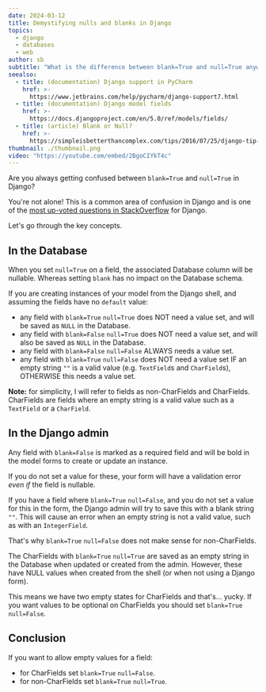 ```yaml
---
date: 2024-03-12
title: Demystifying nulls and blanks in Django
topics:
  - django
  - databases
  - web
author: sb
subtitle: "What is the difference between blank=True and null=True anyway?"
seealso:
  - title: (documentation) Django support in PyCharm
    href: >-
      https://www.jetbrains.com/help/pycharm/django-support7.html
  - title: (documentation) Django model fields
    href: >-
      https://docs.djangoproject.com/en/5.0/ref/models/fields/
  - title: (article) Blank or Null?
    href: >-
      https://simpleisbetterthancomplex.com/tips/2016/07/25/django-tip-8-blank-or-null.html
thumbnail: ./thumbnail.png
video: "https://youtube.com/embed/2BgoCIYkT4c"
---
```


Are you always getting confused between `blank=True` and `null=True` in Django?

You're not alone! This is a common area of confusion in Django and is one of the [most up-voted questions in StackOverflow](https://stackoverflow.com/questions/8609192/what-is-the-difference-between-null-true-and-blank-true-in-django) for Django.

Let's go through the key concepts.

## In the Database

When you set `null=True` on a field, the associated Database column will be nullable.
Whereas setting `blank` has no impact on the Database schema.

If you are creating instances of your model from the Django shell, and assuming the fields have no `default` value:

- any field with `blank=True` `null=True` does NOT need a value set, and will be saved as `NULL` in the Database.
- any field with `blank=False` `null=True` does NOT need a value set, and will also be saved as `NULL` in the Database.
- any field with `blank=False` `null=False` ALWAYS needs a value set.
- any field with `blank=True` `null=False` does NOT need a value set IF an empty string `""` is a valid value (e.g. `TextField`s and `CharField`s), OTHERWISE this needs a value set.

**Note:** for simplicity, I will refer to fields as non-CharFields and CharFields. CharFields are fields where an empty string is a valid value such as a `TextField` or a `CharField`.

## In the Django admin

Any field with `blank=False` is marked as a required field and will be bold in the model forms to create or update an instance.

If you do not set a value for these, your form will have a validation error _even if_ the field is nullable.

If you have a field where `blank=True` `null=False`, and you do not set a value for this in the form, the Django admin will try to save this with a blank string `""`.
This will cause an error when an empty string is not a valid value, such as with an `IntegerField`.

That's why `blank=True` `null=False` does not make sense for non-CharFields.

The CharFields with `blank=True` `null=True` are saved as an empty string in the Database when updated or created from the admin. However, these have NULL values when created from the shell (or when not using a Django form).

This means we have two empty states for CharFields and that's... yucky. If you want values to be optional on CharFields you should set `blank=True` `null=False`.

## Conclusion

If you want to allow empty values for a field:

- for CharFields set `blank=True` `null=False`.
- for non-CharFields set `blank=True` `null=True`.
